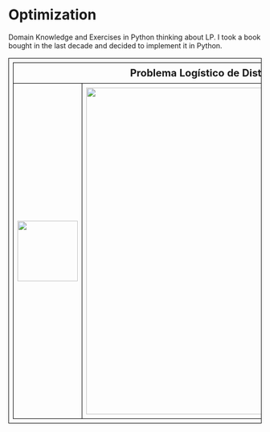# Optimization
Domain Knowledge and Exercises in Python thinking about LP.
I took a book bought in the last decade and decided to implement it in Python.
<html>
<head>
    <style>
        table, th, td {
            font size: 4;
            border: 1px solid black;
            border-collapse: collapse;
            padding: 8px;
        }
    </style>
</head>
<body>
    <table>
        <tr>
            <th colspan="2" style="text-align: center; font-size: 20px;">Problema Logístico de Distribuição</th>
        </tr>
        <tr>
            <td><img src="https://drive.google.com/uc?export=view&amp;id=1kZcTvqYlk5ULy-guyQuouh9V-6J9rbrV" align='center' heigh=70 width=120/></td>
            <td><img src="https://drive.google.com/uc?export=view&amp;id=1qe3P1pHqduyN5U4wkCTXCExrB8I2Un9e" align='left' heigh=300 width=650/></td>
        </tr>
    </table>
</body>
</html>

